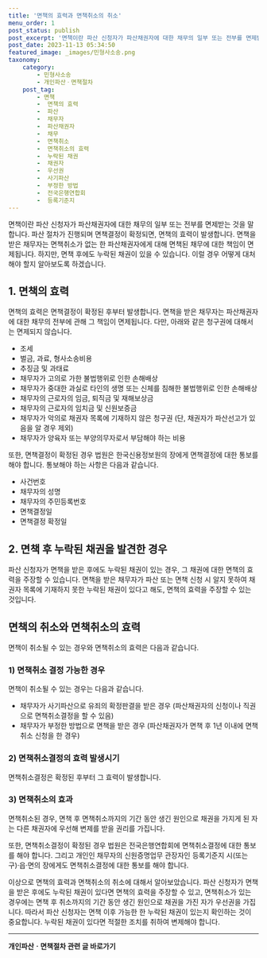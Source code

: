 ```yaml
---
title: '면책의 효력과 면책취소의 취소'
menu_order: 1
post_status: publish
post_excerpt: '면책이란 파산 신청자가 파산채권자에 대한 채무의 일부 또는 전부를 면제받는 것을 말합니다. 파산 절차가 진행되며 면책결정이 확정되면, 면책의 효력이 발생합니다. 면책을 받은 채무자는 면책취소가 없는 한 파산채권자에게 대해 면책된 채무에 대한 책임이 면제됩니다. 하지만, 면책 후에도 누락된 채권이 있을 수 있습니다. 이럴 경우 어떻게 대처해야 할지 알아보도록 하겠습니다.'
post_date: 2023-11-13 05:34:50
featured_image: _images/민형사소송.png
taxonomy:
    category:
        - 민형사소송
        - 개인파산ㆍ면책절차
    post_tag:
        - 면책
        -  면책의 효력
        -  파산
        -  채무자
        -  파산채권자
        -  채무
        -  면책취소
        -  면책취소의 효력
        -  누락된 채권
        -  채권자
        -  우선권
        -  사기파산
        -  부정한 방법
        -  전국은행연합회
        -  등록기준지
---
```



면책이란 파산 신청자가 파산채권자에 대한 채무의 일부 또는 전부를 면제받는 것을 말합니다. 파산 절차가 진행되며 면책결정이 확정되면, 면책의 효력이 발생합니다. 면책을 받은 채무자는 면책취소가 없는 한 파산채권자에게 대해 면책된 채무에 대한 책임이 면제됩니다. 하지만, 면책 후에도 누락된 채권이 있을 수 있습니다. 이럴 경우 어떻게 대처해야 할지 알아보도록 하겠습니다.

## 1. 면책의 효력

면책의 효력은 면책결정이 확정된 후부터 발생합니다. 면책을 받은 채무자는 파산채권자에 대한 채무의 전부에 관해 그 책임이 면제됩니다. 다만, 아래와 같은 청구권에 대해서는 면제되지 않습니다.

- 조세
- 벌금, 과료, 형사소송비용
- 추징금 및 과태료
- 채무자가 고의로 가한 불법행위로 인한 손해배상
- 채무자가 중대한 과실로 타인의 생명 또는 신체를 침해한 불법행위로 인한 손해배상
- 채무자의 근로자의 임금, 퇴직금 및 재해보상금
- 채무자의 근로자의 임치금 및 신원보증금
- 채무자가 악의로 채권자 목록에 기재하지 않은 청구권 (단, 채권자가 파산선고가 있음을 알 경우 제외)
- 채무자가 양육자 또는 부양의무자로서 부담해야 하는 비용

또한, 면책결정이 확정된 경우 법원은 한국신용정보원의 장에게 면책결정에 대한 통보를 해야 합니다. 통보해야 하는 사항은 다음과 같습니다.

- 사건번호
- 채무자의 성명
- 채무자의 주민등록번호
- 면책결정일
- 면책결정 확정일

## 2. 면책 후 누락된 채권을 발견한 경우

파산 신청자가 면책을 받은 후에도 누락된 채권이 있는 경우, 그 채권에 대한 면책의 효력을 주장할 수 있습니다. 면책을 받은 채무자가 파산 또는 면책 신청 시 알지 못하여 채권자 목록에 기재하지 못한 누락된 채권이 있다고 해도, 면책의 효력을 주장할 수 있는 것입니다.

## 면책의 취소와 면책취소의 효력

면책이 취소될 수 있는 경우와 면책취소의 효력은 다음과 같습니다.

### 1) 면책취소 결정 가능한 경우

면책이 취소될 수 있는 경우는 다음과 같습니다.

- 채무자가 사기파산으로 유죄의 확정판결을 받은 경우 (파산채권자의 신청이나 직권으로 면책취소결정을 할 수 있음)
- 채무자가 부정한 방법으로 면책을 받은 경우 (파산채권자가 면책 후 1년 이내에 면책취소 신청을 한 경우)

### 2) 면책취소결정의 효력 발생시기

면책취소결정은 확정된 후부터 그 효력이 발생합니다.

### 3) 면책취소의 효과

면책취소된 경우, 면책 후 면책취소까지의 기간 동안 생긴 원인으로 채권을 가지게 된 자는 다른 채권자에 우선해 변제를 받을 권리를 가집니다.

또한, 면책취소결정이 확정된 경우 법원은 전국은행연합회에 면책취소결정에 대한 통보를 해야 합니다. 그리고 개인인 채무자의 신원증명업무 관장자인 등록기준지 시(또는 구)·읍·면의 장에게도 면책취소결정에 대한 통보를 해야 합니다.

이상으로 면책의 효력과 면책취소의 취소에 대해서 알아보았습니다. 파산 신청자가 면책을 받은 후에도 누락된 채권이 있다면 면책의 효력을 주장할 수 있고, 면책취소가 있는 경우에는 면책 후 취소까지의 기간 동안 생긴 원인으로 채권을 가진 자가 우선권을 가집니다. 따라서 파산 신청자는 면책 이후 가능한 한 누락된 채권이 있는지 확인하는 것이 중요합니다. 누락된 채권이 있다면 적절한 조치를 취하여 변제해야 합니다.
<!-- wp:separator -->
<hr class="wp-block-separator has-alpha-channel-opacity"/>
<!-- /wp:separator -->

<!-- wp:group {"backgroundColor":"base","layout":{"type":"constrained"}} -->
<div class="wp-block-group has-base-background-color has-background"><!-- wp:paragraph {"align":"center","fontSize":"medium"} -->
<p class="has-text-align-center has-large-font-size"><strong>개인파산ㆍ면책절차 관련 글 바로가기</strong></p>
<!-- /wp:paragraph -->


<!-- wp:latest-posts
{"categories":[{"id":14814,"count":19,"description":"","link":"https://uknowlaw.com/category/%ea%b0%9c%ec%9d%b8%ed%8c%8c%ec%82%b0%e3%86%8d%eb%a9%b4%ec%b1%85%ec%a0%88%ec%b0%a8/","name":"개인파산ㆍ면책절차","slug":"개인파산ㆍ면책절차","taxonomy":"category","parent":0,"meta":[],"_links":{"self":[{"href":"https://uknowlaw.com/wp-json/wp/v2/categories/14814"}],"collection":[{"href":"https://uknowlaw.com/wp-json/wp/v2/categories"}],"about":[{"href":"https://uknowlaw.com/wp-json/wp/v2/taxonomies/category"}],"wp:post_type":[{"href":"https://uknowlaw.com/wp-json/wp/v2/posts?categories=14814"}],"curies":[{"name":"wp","href":"https://api.w.org/{rel}","templated":true}]}}],"postsToShow":100,"excerptLength":28,"postLayout":"grid","columns":2,"featuredImageAlign":"left","featuredImageSizeSlug":"large","fontSize":"small"} /--></div>
<!-- /wp:group -->